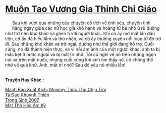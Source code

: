 <a href="https://truyentiki.com/muon-tao-vuong-gia-thinh-chi-giao.33479/" title="Muộn Tao Vương Gia Thỉnh Chỉ Giáo"><h1>Muộn Tao Vương Gia Thỉnh Chỉ Giáo</h1></a><div style="display:table"><img align="right" style="float: left; padding: 10px;" src="https://truyentiki.com/images/story/200x260/33479.jpg" alt="">Sau khi vượt qua những câu chuyện cổ tích về tình yêu, chuyện tình hàng ngày giữa các nữ học giả khổ hạnh và hoàng tử bé nhỏ ủ rũ dường như trở nên khó khăn và ghen tị với người khác. Khi cô ấy mở mắt lần đầu tiên, cô ấy đã hiểu lầm và thú nhận, và cô ấy thường xuyên nổi loạn từ đó trở đi. Sau những khó khăn và trở ngại, dường như thế giới đang hỗ trợ. Cuối cùng, nó đã thành hiện thực, và vì nỗi ám ảnh của một người khác, anh ta bị mắc kẹt ở nước ngoài và bị mất trí nhớ. Tôi cứ nghĩ về nó trên những ngọn núi và trên mặt nước, nhưng cuối cùng khi anh tìm thấy nó, cô không thể nhớ về quá khứ. Anh, mất trí nhớ? Sau đó yêu nó nhiều lần!</div><p><br><b>Truyện Hay Khác :</b></p><a href="https://truyentiki.com/manh-bao-xuat-kich-mommy-thuc-thu-chiu-troi.33478/" alt="Manh Bảo Xuất Kích: Mommy Thúc Thủ Chịu Trói">Manh Bảo Xuất Kích: Mommy Thúc Thủ Chịu Trói</a><br/><a href="https://github.com/nownovels/top500/tree/master/truyenhay/33730/" alt="Tả Đạo Khuynh Thiên">Tả Đạo Khuynh Thiên</a><br/><a href="https://github.com/nownovels/top500/tree/master/truyenhay/33791/" alt="Trọng Sinh 2007">Trọng Sinh 2007</a><br/><a href="https://github.com/nownovels/top500/tree/master/truyenhay/33915/" alt="Mạt Thế Hắc Ám Kỷ">Mạt Thế Hắc Ám Kỷ</a><br/>